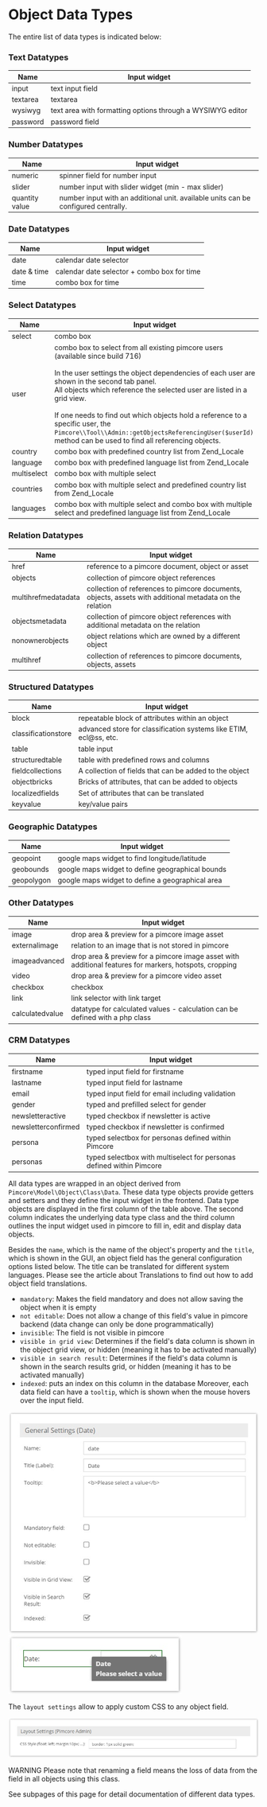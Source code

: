 # Object Data Types


The entire list of data types is indicated below:

### Text Datatypes

| Name                     |Input widget                                                                                                                                                                                                                                                                                                                                                                                                                                                                    |
|--------------------------|---------------------------------------------------------------------------------------------------------------------------------------------------------------------------------------------------------------------------------------------------------------------------------------------------------------------------------------------------------------------------------------------------------------------------------------------------------------------------------|
| input                    | text input field                                                                                                                                                                                                                                                                                                                                                                                                                                                                |
| textarea                 | textarea                                                                                                                                                                                                                                                                                                                                                                                                                                                                        |
| wysiwyg                  | text area with formatting options through a WYSIWYG editor                                                                                                                                                                                                                                                                                                                                                                                                                      |
| password                 | password field                                                                                                                                                                                                                                                                                                                                                                                                                                                                  |


### Number Datatypes

| Name                     |Input widget                                                                                                                                                                                                                                                                                                                                                                                                                                                                    |
|--------------------------|---------------------------------------------------------------------------------------------------------------------------------------------------------------------------------------------------------------------------------------------------------------------------------------------------------------------------------------------------------------------------------------------------------------------------------------------------------------------------------|
| numeric                  | spinner field for number input                                                                                                                                                                                                                                                                                                                                                                                                                                                  |
| slider                   | number input with slider widget (min - max slider)                                                                                                                                                                                                                                                                                                                                                                                                                              |
| quantity value           | number input with an additional unit. available units can be configured centrally.  |


### Date Datatypes

| Name                     |Input widget                                                                                                                                                                                                                                                                                                                                                                                                                                                                    |
|--------------------------|---------------------------------------------------------------------------------------------------------------------------------------------------------------------------------------------------------------------------------------------------------------------------------------------------------------------------------------------------------------------------------------------------------------------------------------------------------------------------------|
| date                     | calendar date selector                                                                                                                                                                                                                                                                                                                                                                                                                                                          |
| date & time              | calendar date selector + combo box for time                                                                                                                                                                                                                                                                                                                                                                                                                                     |
| time                     | combo box for time                                                                                                                                                                                                                                                                                                                                                                                                                                     |


### Select Datatypes

| Name                     |Input widget                                                                                                                                                                                                                                                                                                                                                                                                                                                                    |
|--------------------------|---------------------------------------------------------------------------------------------------------------------------------------------------------------------------------------------------------------------------------------------------------------------------------------------------------------------------------------------------------------------------------------------------------------------------------------------------------------------------------|
| select                   | combo box                                                                                                                                                                                                                                                                                                                                                                                                                                                                       |
| user                     | combo box to select from all existing pimcore users (available since build 716) </br></br>In the user settings the object dependencies of each user are shown in the second tab panel.</br>All objects which reference the selected user are listed in a grid view.</br></br>If one needs to find out which objects hold a reference to a specific user, the ```Pimcore\\Tool\\Admin::getObjectsReferencingUser($userId)``` method can be used to find all referencing objects. |
| country                  | combo box with predefined country list from Zend_Locale                                                                                                                                                                                                                                                                                                                                                                                                                         |
| language                 | combo box with predefined language list from Zend_Locale                                                                                                                                                                                                                                                                                                                                                                                                                        |
| multiselect              | combo box with multiple select                                                                                                                                                                                                                                                                                                                                                                                                                                                  |
| countries                | combo box with multiple select and predefined country list from Zend_Locale                                                                                                                                                                                                                                                                                                                                                                                                                         |
| languages                | combo box with multiple select and combo box with multiple select and predefined language list from Zend_Locale                                                                                                                                                                                                                                                                                                                                                                 |


### Relation Datatypes

| Name                     |Input widget                                                                                                                                                                                                                                                                                                                                                                                                                                                                    |
|--------------------------|---------------------------------------------------------------------------------------------------------------------------------------------------------------------------------------------------------------------------------------------------------------------------------------------------------------------------------------------------------------------------------------------------------------------------------------------------------------------------------|
| href                     | reference to a pimcore document, object or asset                                                                                                                                                                                                                                                                                                                                                                                                                                |
| objects                  | collection of pimcore object references                                                                                                                                                                                                                                                                                                                                                                                                                                         |
| multihrefmedatadata      | collection of references to pimcore documents, objects, assets with additional metadata on the relation                                                                                                                                                                                                                                                                                                                                                                                                                 |
| objectsmetadata          | collection of pimcore object references with additional metadata on the relation                                                                                                                                                                                                                                                                                                                                                                                                                                        |
| nonownerobjects          | object relations which are owned by a different object                                                                                                                                                                                                                                                                                                                                                                                                                          |
| multihref                | collection of references to pimcore documents, objects, assets                                                                                                                                                                                                                                                                                                                                                                                                                  |


### Structured Datatypes

| Name                     |Input widget                                                                                                                                                                                                                                                                                                                                                                                                                                                                    |
|--------------------------|---------------------------------------------------------------------------------------------------------------------------------------------------------------------------------------------------------------------------------------------------------------------------------------------------------------------------------------------------------------------------------------------------------------------------------------------------------------------------------|
| block                    | repeatable block of attributes within an object                                                                                                                                                                                                                                                                                                                                                                                                                                                                        |
| classificationstore      | advanced store for classification systems like ETIM, ecl@ss, etc. |
| table                    | table input                                                                                                                                                                                                                                                                                                                                                                                                                                                                     |
| structuredtable          | table with predefined rows and columns  |
| fieldcollections         | A collection of fields that can be added to the object                                                                                                                                                                                                                                                                                                                                                                                                                                                         |
| objectbricks             | Bricks of attributes, that can be added to objects | 
| localizedfields          | Set of attributes that can be translated |
| keyvalue                 | key/value pairs                                                                                                                                                                                                                                                                                                                                                                                                                                                                 |


### Geographic Datatypes

| Name                     |Input widget                                                                                                                                                                                                                                                                                                                                                                                                                                                                    |
|--------------------------|---------------------------------------------------------------------------------------------------------------------------------------------------------------------------------------------------------------------------------------------------------------------------------------------------------------------------------------------------------------------------------------------------------------------------------------------------------------------------------|
| geopoint                 | google maps widget to find longitude/latitude                                                                                                                                                                                                                                                                                                                                                                                                                                   |
| geobounds                | google maps widget to define geographical bounds                                                                                                                                                                                                                                                                                                                                                                                                                                |
| geopolygon               | google maps widget to define a geographical area                                                                                                                                                                                                                                                                                                                                                                                                                                |


### Other Datatypes

| Name                     |Input widget                                                                                                                                                                                                                                                                                                                                                                                                                                                                    |
|--------------------------|---------------------------------------------------------------------------------------------------------------------------------------------------------------------------------------------------------------------------------------------------------------------------------------------------------------------------------------------------------------------------------------------------------------------------------------------------------------------------------|
| image                    | drop area & preview for a pimcore image asset                                                                                                                                                                                                                                                                                                                                                                                                                                         |
| externalimage            | relation to an image that is not stored in pimcore |
| imageadvanced            | drop area & preview for a pimcore image asset with additional features for markers, hotspots, cropping |
| video                    | drop area & preview for a pimcore video asset                                                                                                                                                                                                                                                                                                                                                                                                                                                                          |
| checkbox                 | checkbox                                                                                                                                                                                                                                                                                                                                                                                                                                                                        |
| link                     | link selector with link target                                                                                                                                                                                                                                                                                                                                                                                                                                                  |
| calculatedvalue          | datatype for calculated values - calculation can be defined with a php class  |


### CRM Datatypes

| Name                     |Input widget                                                                                                                                                                                                                                                                                                                                                                                                                                                                    |
|--------------------------|---------------------------------------------------------------------------------------------------------------------------------------------------------------------------------------------------------------------------------------------------------------------------------------------------------------------------------------------------------------------------------------------------------------------------------------------------------------------------------|
| firstname                | typed input field for firstname |
| lastname                 | typed input field for lastname |
| email                    | typed input field for email including validation |
| gender                   | typed and prefilled select for gender |
| newsletteractive         | typed checkbox if newsletter is active |
| newsletterconfirmed      | typed checkbox if newsletter is confirmed |
| persona                  | typed selectbox for personas defined within Pimcore |
| personas                 | typed selectbox with multiselect for personas defined within Pimcore |


All data types are wrapped in an object derived from ```Pimcore\Model\Object\Class\Data```. 
These data type objects provide getters and setters and they define the input widget in the frontend. 
Data type objects are displayed in the first column of the table above. 
The second column indicates the underlying data type class and the third column outlines the input widget used in pimcore 
to fill in, edit and display data objects.


Besides the ```name```, which is the name of the object's property and the ```title```, which is shown in the GUI, an 
object field has the general configuration options listed below. The title can be translated for different system 
languages. Please see the article about Translations to find out how to add object field translations.

* ```mandatory```: Makes the field mandatory and does not allow saving the object when it is empty
* ```not editable```: Does not allow a change of this field's value in pimcore backend (data change can only be done 
  programmatically)
* ```invisible```: The field is not visible in pimcore
* ```visible in grid view```: Determines if the field's data column is shown in the object grid view, or hidden 
  (meaning it has to be activated manually)
* ```visible in search result```: Determines if the field's data column is shown in the search results grid, or hidden 
  (meaning it has to be activated manually)
* ```indexed```: puts an index on this column in the database
Moreover, each data field can have a ```tooltip```, which is shown when the mouse hovers over the input field.

![Data Field Settings](../../../img/classes-datatypes1.jpg)
![Data Field Settings](../../../img/classes-datatypes2.jpg)


The ```layout settings``` allow to apply custom CSS to any object field.


![Data Field Settings](../../../img/classes-datatypes3.jpg)


<div class="notice-box">
WARNING
Please note that renaming a field means the loss of data from the field in all objects using this class.
</div>


See subpages of this page for detail documentation of different data types. 